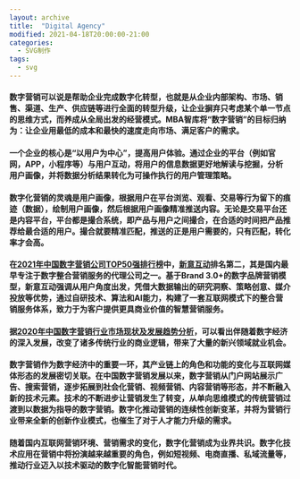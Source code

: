 ```yaml
---
layout: archive
title:  "Digital Agency"
modified: 2021-04-18T20:00:00-21:00
categories: 
  - SVG制作
tags:
  - svg
---
```


#### 数字营销可以说是帮助企业完成数字化转型，也就是从企业内部架构、市场、销售、渠道、生产、供应链等进行全面的转型升级，让企业摒弃只考虑某个单一节点的思维方式，而养成从全局出发的经营模式。MBA智库将“数字营销”的目标归纳为：让企业用最低的成本和最快的速度走向市场、满足客户的需求。

#### 一个企业的核心是“以用户为中心”，提高用户体验。通过企业的平台（例如官网，APP，小程序等）与用户互动，将用户的信息数据更好地解读与挖掘，分析用户画像，并将数据分析结果转化为可操作执行的用户管理策略。

#### 数字化营销的灵魂是用户画像，根据用户在平台浏览、观看、交易等行为留下的痕迹（数据），绘制用户画像，然后根据用户画像精准推送内容。无论是交易平台还是内容平台，平台都是撮合系统，即产品与用户之间撮合，在合适的时间把产品推荐给最合适的用户。撮合就要精准匹配，推送的正是用户需要的，只有匹配，转化率才会高。

#### 在[2021年中国数字营销公司TOP50强排行榜](https://baijiahao.baidu.com/s?id=1692559016281936066&wfr=spider&for=pc)中，[新意互动](http://www.cig.com.cn/)排名第二，其是国内最早专注于数字整合营销服务的代理公司之一。基于Brand 3.0+的数字品牌营销模型，新意互动强调从用户角度出发，凭借大数据输出的研究洞察、策略创意、媒介投放等优势，通过自研技术、算法和AI能力，构建了一套互联网模式下的整合营销服务体系，致力于为客户提供更具商业价值的智慧营销服务。

#### 据[2020年中国数字营销行业市场现状及发展趋势分析](https://bg.qianzhan.com/report/detail/300/210315-6d780b0a.html)，可以看出伴随着数字经济的深入发展，改变了诸多传统行业的商业逻辑，带来了大量的新兴领域就业机会。

#### 数字营销作为数字经济中的重要一环，其产业链上的角色和功能的变化与互联网媒体形态的发展密切关联。在中国数字营销发展以来，数字营销从门户网站展示广告、搜索营销，逐步拓展到社会化营销、视频营销、内容营销等形态，并不断融入新的技术元素。技术的不断进步让营销发生了转变，从单向思维模式的传统营销过渡到以数据为指导的数字营销。数字化推动营销的连续性创新变革，并将为营销行业带来全新的创新作业模式，也催生了对于人才能力升级的需求。

#### 随着国内互联网营销环境、营销需求的变化，数字化营销成为业界共识。数字化技术应用在营销中将扮演越来越重要的角色，例如短视频、电商直播、私域流量等，推动行业迈入以技术驱动的数字化智能营销时代。

